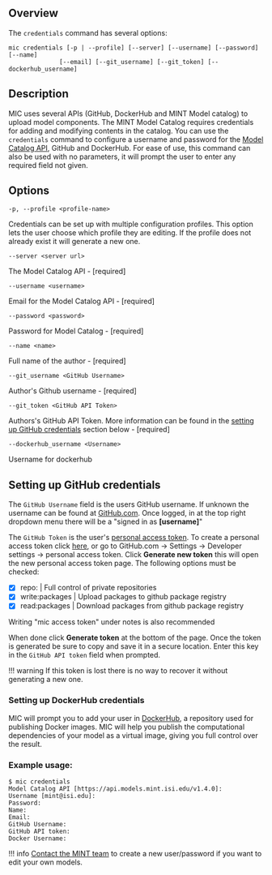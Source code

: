 ## Overview
The `credentials` command has several options:
```
mic credentials [-p | --profile] [--server] [--username] [--password] [--name] 
              [--email] [--git_username] [--git_token] [--dockerhub_username] 
``` 

## Description

MIC uses several APIs (GitHub, DockerHub and MINT Model catalog) to upload model components. The MINT Model Catalog requires credentials for adding and modifying contents in the catalog. You can use the `credentials` command to configure a username and password for the [Model Catalog API](https://model-catalog-python-api-client.readthedocs.io/en/latest/endpoints/), GitHub and DockerHub. For ease of use, this command can also be used with no parameters, it will prompt the user to enter any required field not given. 

## Options

`-p, --profile <profile-name>`

Credentials can be set up with multiple configuration profiles. This option lets the user choose which profile they are editing. If the profile does not already exist it will generate a new one.
    
`--server <server url> `

The Model Catalog API - [required]

`--username <username>`

Email for the Model Catalog API - [required]

`--password <password>`

Password for Model Catalog - [required]

`--name <name>`

Full name of the author - [required]

`--git_username <GitHub Username>`

Author's Github username - [required]

`--git_token <GitHub API Token>`

Authors's GitHub API Token. More information can be found in the [setting up GitHub credentials](#GitHubCreds) section below - [required]

`--dockerhub_username <Username>`

Username for dockerhub


## <a name="GitHubCreds">Setting up GitHub credentials</a> 
 
The `GitHub Username` field is the users GitHub username. If unknown the username can be found at [GitHub.com](https://github.com/). Once logged, in at the top right dropdown menu there will be a "signed in as **[username]**"

The `GitHub Token` is the user's [personal access token](https://help.github.com/en/github/authenticating-to-github/creating-a-personal-access-token-for-the-command-line). To create a personal access token click [here](https://github.com/settings/tokens/new), or go to GitHub.com -> Settings -> Developer settings -> personal access token. Click **Generate new token** this will open the new personal access token page. The following options must be checked:
  
  - [x] repo: | Full control of private repositories
  - [x] write:packages | Upload packages to github package registry
  - [x] read:packages | Download packages from github package registry
 
 Writing "mic access token" under notes is also recommended 
 
 When done click **Generate token** at the bottom of the page. Once the token is generated be sure to copy and save it in a secure location. Enter this key in the `GitHub API token` field when prompted. 

!!! warning
    If this token is lost there is no way to recover it without generating a new one.

### Setting up DockerHub credentials

MIC will prompt you to add your user in [DockerHub](http://hub.docker.com/), a repository used for publishing Docker images. MIC will help you publish the computational dependencies of your model as a virtual image, giving you full control over the result.


### Example usage:

```
$ mic credentials
Model Catalog API [https://api.models.mint.isi.edu/v1.4.0]:
Username [mint@isi.edu]:
Password:
Name: 
Email:
GitHub Username:
GitHub API token:
Docker Username: 
```


!!! info
    [Contact the MINT team](mailto:mint@mailman.isi.edu) to create a new user/password if you want to edit your own models.